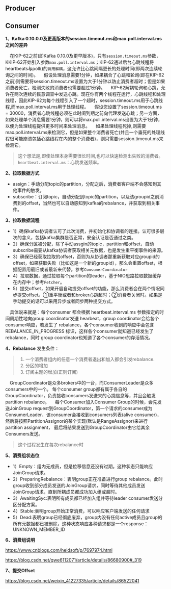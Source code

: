## Producer


## Consumer
**1、Kafka 0.10.0.0及更高版本的session.timeout.ms和max.poll.interval.ms之间的差异**

&emsp;在KIP-62之前(即Kafka 0.10.0及更早版本)，只有`session.timeout.ms`参数，KKIP-62开始引入参数`max.poll.interval.ms`；KIP-62通过后台心跳线程将heartbeats与poll()的`调用解耦`，这允许比心跳间隔更长的处理时间(即两次连续轮询之间的时间)。
&emsp;假设处理消息需要1分钟，如果耦合了心跳和轮询(即在KIP-62之前)则需要将session.timeout.ms设置为大于1分钟以防止消费者超时；但是如果消费者死亡，检测失败的消费者也需要超过1分钟。
&emsp;KIP-62解耦轮询和心跳，允许在两次连续的民意调查中发送心跳。现在你有两个线程在运行，心跳线程和处理线程，因此KIP-62为每个线程引入了一个超时，session.timeout.ms用于心跳线程,而max.poll.interval.ms用于处理线程。
&emsp;假设您设置了session.timeout.ms = 30000，消费者心跳线程必须在此时间到期之前向代理发送心跳；另一方面，如果处理单个消息需要1分钟，则可以将max.poll.interval.ms设置为大于1分钟，以便为处理线程提供更多时间来处理消息。
&emsp;如果处理线程死掉,则需要max.poll.interval.ms来检测它，但是如果整个消费者死亡(并且一个垂死的处理线程很可能崩溃包括心跳线程在内的整个消费者)，则只需要session.timeout.ms来检测它。
> 这个想法是,即使处理本身需要很长时间,也可以快速检测出失败的消费者。
> `heartbeat.interval.ms`：心跳发送频率。

**2、拉取数据方式**
- assign：手动分配topic的partition，分配之后，消费者客户端不会感知到其他事件的触发。
- subscribe：订阅topic，自动分配到topic的partition，以及该groupid之前消费到的offset，当然也可以自动感知到kafka的rebalance，并获取到相关事件。

**3、拉取数据流程**
- 1）确保kafka协调者认可了此次消费，并初始化和协调者的连接。认可很多层次的含义，包括kafka集群是否正常，安全认证是否通过之类。
- 2）确保分区被分配，除了手动assgin的topic，partition和offset，自动subscribe需要从kafka协调者获取相关元数据，也是发生重平衡事件的来源。
- 3）确保已经获取拉取的offset，否则为从协调者那重新获取对应groupid的offset，如果获取失败（比如这是一个新的groupid），那么会重置offset，根据配置用最旧或者最新来代替。参考`ConsumerCoordinator`
- 4）拉取数据，通过拉取每个partition的leader，基于NIO思路拉取数据缓存在内存中；参考`Fetcher`。
- 5）提交offset，如果开启自动提交offset的功能，那么消费者会在两个情况同步提交offset。①重平衡或者和broker心跳超时；②消费者关闭时。如果是手动提交的话可以采用异步或者同步两种提交方式。

&emsp;具体说来就是：每个consumer 都会根据 heartbeat.interval.ms 参数指定的时间周期性地向group coordinator发送 hearbeat，group coordinator会给各个consumer响应，若发生了 rebalance，各个consumer收到的响应中会包含 REBALANCE_IN_PROGRESS 标识，这样各个consumer就知道已经发生了rebalance，同时 group coordinator也知道了各个consumer的存活情况。

**4、Rebalance**
发生条件：
> 1) 一个消费者组内的任意一个消费者退出和加入都会引发rebalance.
> 2) 分区的增加
> 3) 订阅主题的增加(正则订阅)

&emsp;GroupCoordinator是众多brokers中的一台，而ConsumerLeader是众多consumers中的一个。
每个consumer group都有属于各自的GroupCoordinator，负责接收consumers发送来的心跳信息等，并且会触发partition rebalance。
&emsp;每个Consumer加入Consumer Group的时候，会先发送JoinGroup request到GroupCoordinator，第一个请求的consumer成为ConsumerLeader，该consumer会接收到consumers列表(alive consumer)，然后将按照PartitionAssignor的某个实现(默认是RangeAssignor)来进行 partition assignment， 最后将结果发送到GroupCoordinator由它给其余Consumers发送。
> 这个过程发生在每次rebalance时

**5、消费组状态位**
- 1）Empty：组内无成员，但是位移信息还没有过期。这种状态只能响应JoinGroup请求。
- 2）PreparingRebalance：表明group正在准备进行group rebalance。此时group收到部分成员发送的JoinGroup请求，同时等待其他成员发送JoinGroup请求，直到所耦成员都成功加入组或超时。
- 3）AwaitingSyc:表明所有成员都已经加入组并等待leader consumer发送分区分配方案。
- 4）Stable:表明group开始正常消费，可以响应客户端发送的任何请求
- 5）Dead:表明group已经彻底废弃，group内没有任何active成员且group的所有元数据都已被删除，这种状态响应各种请求都是一个response： UNKNOWN_MEMBER_ID

**6、消费组说明**

https://www.cnblogs.com/heidsoft/p/7697974.html

https://blog.csdn.net/qwe6112071/article/details/86680900#_319

**7、提交Offset**

https://blog.csdn.net/weixin_41227335/article/details/86522041
